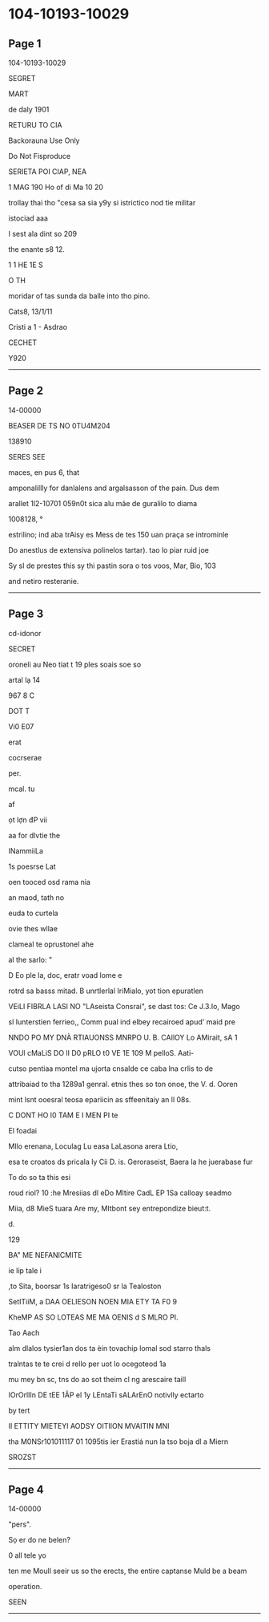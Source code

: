 # 104-10193-10029

## Page 1

104-10193-10029

SEGRET

MART

de daly 1901

RETURU TO CIA

Backorauna Use Only

Do Not Fisproduce

SERIETA POI CIAP, NEA

1 MAG 190 Ho of di Ma 10 20

trollay thai tho "cesa sa sia y9y si istrictico nod tie militar

istociad aaa

I sest ala dint so 209

the enante s8 12.

1 1 HE 1E S

O TH

moridar of tas sunda da balle into tho pino.

Cats8, 13/1/11

Cristi a 1 - Asdrao

CECHET

Y920

---

## Page 2

14-00000

BEASER DE TS NO 0TU4M204

138910

SERES SEE

maces, en pus 6, that

amponalillly for danlalens and argalsasson of the pain. Dus dem

arallet 1l2-10701 059n0t sica alu mãe de guralilo to diama

1008128, °

estrilino; ind aba trAisy es Mess de tes 150 uan praça se introminle

Do anestlus de extensiva polinelos tartar). tao lo piar ruid joe

Sy sI de prestes this sy thi pastin sora o tos voos, Mar, Bio, 103

and netiro resteranie.

---

## Page 3

cd-idonor

SECRET

oroneli au Neo tiat t 19 ples soais soe so

artal lạ 14

967 8 C

DOT T

Vi0 E07

erat

cocrserae

per.

mcal. tu

af

ọt lợn đP vii

aa for dlvtie the

INammiiLa

1s poesrse Lat

oen tooced osd rama nia

an maod, tath no

euda to curtela

ovie thes wllae

clameal te oprustonel ahe

al the sarlo: "

D Eo ple la, doc, eratr voad lome e

rotrd sa basss mitad. B unrtlerlal IriMialo, yot tion epuratlen

VEiLI FIBRLA LASI NO "LAseista Consrai", se dast tos: Ce J.3.Io, Mago

sl Iunterstien ferrieo,, Comm pual ind elbey recairoed apud' maid pre

NNDO PO MY DNÀ RTIAUONSS MNRPO U. B. CAIlOY Lo AMirait, sA 1

VOUl cMaLiS DO lI D0 pRLO t0 VE 1E 109 M pelloS. Aati-

cutso pentiaa montel ma ujorta cnsalde ce caba lna crlis to de

attribaiad to tha 1289a1 genral. etnis thes so ton onoe, the V. d. Ooren

mint lsnt ooesral teosa epariicin as sffeenitaiy an ll 08s.

C DONT HO I0 TAM E I MEN PI te

El foadai

Mllo erenana, Loculag Lu easa LaLasona arera Ltio,

esa te croatos ds pricala ly Cii D. is. Geroraseist, Baera la he juerabase fur

To do so ta this esi

roud riol? 10 :he Mresiias dl eDo MItire CadL EP 1Sa calloay seadmo

Miia, d8 MieS tuara Are my, MItbont sey entrepondize bieut:t.

d.

129

BA" ME NEFANICMITE

ie lip tale i

,to Sita, boorsar 1s Iaratrigeso0 sr la Tealoston

SetITiiM, a DAA OELIESON NOEN MIA ETY TA F0 9

KheMP AS SO LOTEAS ME MA OENIS d S MLRO PI.

Tao Aach

alm dlalos tysier1an dos ta èin tovachip lomal sod starro thals

tralntas te te crei d rello per uot lo ocegoteod 1a

mu mey bn sc, tns do ao sot theim cl ng arescaire taill

IOrOrlIIn DE tEE 1ÃP el 1y LEntaTi sALArEnO notivlly ectarto

by tert

II ETTITY MIETEYI AODSY OITIION MVAITIN MNI

tha M0NSr101011117 01 1095tis ier Erastiá nun la tso boja dl a Miern

SROZST

---

## Page 4

14-00000

"pers".

Sọ er do ne belen?

0 all tele yo

ten me Moull seeir us so the erects, the entire captanse Muld be a beam

operation.

SEEN

---

